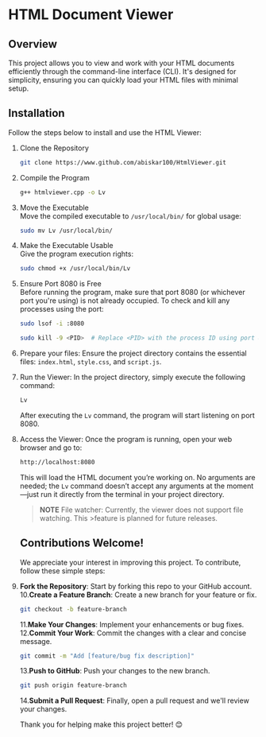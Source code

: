 # HTML Document Viewer

## Overview
This project allows you to view and work with your HTML documents efficiently through the command-line interface (CLI). It's designed for simplicity, ensuring you can quickly load your HTML files with minimal setup.

## Installation

Follow the steps below to install and use the HTML Viewer:


1. Clone the Repository  
     ```bash
   git clone https://www.github.com/abiskar100/HtmlViewer.git
    ```

2. Compile the Program  
    ```bash
   g++ htmlviewer.cpp -o Lv
    ```

3. Move the Executable  
   Move the compiled executable to `/usr/local/bin/` for global usage:
    ```bash
   sudo mv Lv /usr/local/bin/
   ```

4. Make the Executable Usable  
   Give the program execution rights:
    ```bash
   sudo chmod +x /usr/local/bin/Lv
    ```

5. Ensure Port 8080 is Free  
   Before running the program, make sure that port 8080 (or whichever port you're using) is not already occupied. To check and kill any processes using the port:
    ```bash
   sudo lsof -i :8080
   ```
   ```bash
   sudo kill -9 <PID>  # Replace <PID> with the process ID using port 8080
    ```
6. Prepare your files: Ensure the project directory contains the essential files: `index.html`, `style.css`, and `script.js`.

7. Run the Viewer: In the project directory, simply execute the following command:
    ```bash
   Lv
   ```

   After executing the `Lv` command, the program will start listening on port 8080.

8. Access the Viewer: Once the program is running, open your web browser and go to:
    ```bash
   http://localhost:8080
    ```

   This will load the HTML document you’re working on. No arguments are needed; the `Lv` command doesn’t accept any arguments at the moment—just run it directly from the terminal in your project directory.
   
    >**NOTE**
    >File watcher: Currently, the viewer does not support file watching. This >feature is planned for future releases.
    
    ## Contributions Welcome!

    We appreciate your interest in improving this project. To contribute, follow these simple steps:

9. **Fork the Repository**: Start by forking this repo to your GitHub account.
10.**Create a Feature Branch**: Create a new branch for your feature or fix.
   ```bash
   git checkout -b feature-branch
   ```
   
    11.**Make Your Changes**: Implement your enhancements or bug fixes.
    12.**Commit Your Work**: Commit the changes with a clear and concise message.

    ```bash
    git commit -m "Add [feature/bug fix description]"
    ```

    13.**Push to GitHub**: Push your changes to the new branch.

    ```bash
    git push origin feature-branch
    ```

    14.**Submit a Pull Request**: Finally, open a pull request and we'll review your changes.

    Thank you for helping make this project better! 😊


